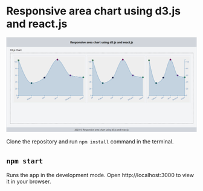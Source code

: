 # Responsive area chart using d3.js and react.js

![image info](./_docs/cover-photo.png)

Clone the repository and run `npm install` command in the terminal.

## `npm start`

Runs the app in the development mode.
Open http://localhost:3000 to view it in your browser.
